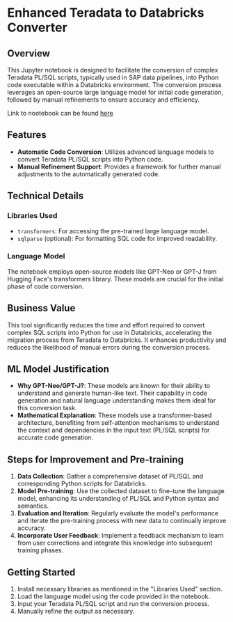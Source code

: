 # Enhanced Teradata to Databricks Converter

## Overview
This Jupyter notebook is designed to facilitate the conversion of complex Teradata PL/SQL scripts, typically used in SAP data pipelines, into Python code executable within a Databricks environment. The conversion process leverages an open-source large language model for initial code generation, followed by manual refinements to ensure accuracy and efficiency.

Link to nootebook can be found [here](https://colab.research.google.com/github/mgorav/LLMBasedMigration/blob/main/Enhanced_Teradata_to_Databricks_Converter.ipynb)

## Features
- **Automatic Code Conversion**: Utilizes advanced language models to convert Teradata PL/SQL scripts into Python code.
- **Manual Refinement Support**: Provides a framework for further manual adjustments to the automatically generated code.

## Technical Details

### Libraries Used
- `transformers`: For accessing the pre-trained large language model.
- `sqlparse` (optional): For formatting SQL code for improved readability.

### Language Model
The notebook employs open-source models like GPT-Neo or GPT-J from Hugging Face's transformers library. These models are crucial for the initial phase of code conversion.

## Business Value
This tool significantly reduces the time and effort required to convert complex SQL scripts into Python for use in Databricks, accelerating the migration process from Teradata to Databricks. It enhances productivity and reduces the likelihood of manual errors during the conversion process.

## ML Model Justification
- **Why GPT-Neo/GPT-J?**: These models are known for their ability to understand and generate human-like text. Their capability in code generation and natural language understanding makes them ideal for this conversion task.
- **Mathematical Explanation**: These models use a transformer-based architecture, benefiting from self-attention mechanisms to understand the context and dependencies in the input text (PL/SQL scripts) for accurate code generation.

## Steps for Improvement and Pre-training
1. **Data Collection**: Gather a comprehensive dataset of PL/SQL and corresponding Python scripts for Databricks.
2. **Model Pre-training**: Use the collected dataset to fine-tune the language model, enhancing its understanding of PL/SQL and Python syntax and semantics.
3. **Evaluation and Iteration**: Regularly evaluate the model's performance and iterate the pre-training process with new data to continually improve accuracy.
4. **Incorporate User Feedback**: Implement a feedback mechanism to learn from user corrections and integrate this knowledge into subsequent training phases.

## Getting Started
1. Install necessary libraries as mentioned in the "Libraries Used" section.
2. Load the language model using the code provided in the notebook.
3. Input your Teradata PL/SQL script and run the conversion process.
4. Manually refine the output as necessary.

